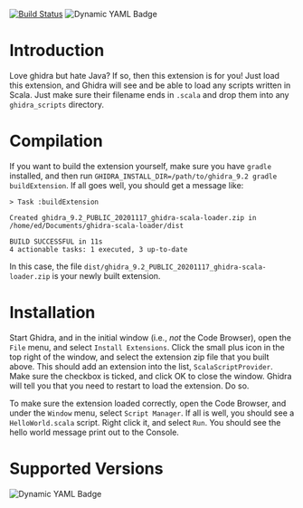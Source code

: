 [![Build Status](https://dev.azure.com/edmcman/ghidra-scala-loader/_apis/build/status/edmcman.ghidra-scala-loader?branchName=master)](https://dev.azure.com/edmcman/ghidra-scala-loader/_build/latest?definitionId=4&branchName=master) 
![Dynamic YAML Badge](https://img.shields.io/badge/dynamic/yaml?url=https%3A%2F%2Fgithub.com%2Fedmcman%2Fghidra-scala-loader%2Fraw%2Fmaster%2Fazure-pipelines.yml&query=%24.jobs%5B0%5D%5B%22strategy%22%5D%5B%22matrix%22%5D%5B%3F(%40.latest)%5D.ghidraVersion&label=Latest%20Ghidra%20version)

# Introduction #

Love ghidra but hate Java?  If so, then this extension is for you!
Just load this extension, and Ghidra will see and be able to load any
scripts written in Scala.  Just make sure their filename ends in
`.scala` and drop them into any `ghidra_scripts` directory.

# Compilation #

If you want to build the extension yourself, make sure you have
`gradle` installed, and then run
`GHIDRA_INSTALL_DIR=/path/to/ghidra_9.2 gradle buildExtension`.  If
all goes well, you should get a message like:

```
> Task :buildExtension

Created ghidra_9.2_PUBLIC_20201117_ghidra-scala-loader.zip in /home/ed/Documents/ghidra-scala-loader/dist

BUILD SUCCESSFUL in 11s
4 actionable tasks: 1 executed, 3 up-to-date
```

In this case, the file
`dist/ghidra_9.2_PUBLIC_20201117_ghidra-scala-loader.zip` is your
newly built extension.

# Installation #

Start Ghidra, and in the initial window (i.e., _not_ the Code
Browser), open the `File` menu, and select `Install Extensions`.
Click the small plus icon in the top right of the window, and select
the extension zip file that you built above.  This should add an
extension into the list, `ScalaScriptProvider`.  Make sure the
checkbox is ticked, and click OK to close the window.  Ghidra will
tell you that you need to restart to load the extension.  Do so.

To make sure the extension loaded correctly, open the Code Browser,
and under the `Window` menu, select `Script Manager`.  If all is well,
you should see a `HelloWorld.scala` script.  Right click it, and
select `Run`.  You should see the hello world message print out to the
Console.

# Supported Versions #

![Dynamic YAML Badge](https://img.shields.io/badge/dynamic/yaml?url=https%3A%2F%2Fgithub.com%2Fedmcman%2Fghidra-scala-loader%2Fraw%2Fmaster%2Fazure-pipelines.yml&query=%24.jobs%5B0%5D%5B%22strategy%22%5D%5B%22matrix%22%5D%5B%3F(%40.ghidraVersion%20!%3D%20%22master%22)%5D.ghidraVersion&label=Supported%20Ghidra%20versions)
